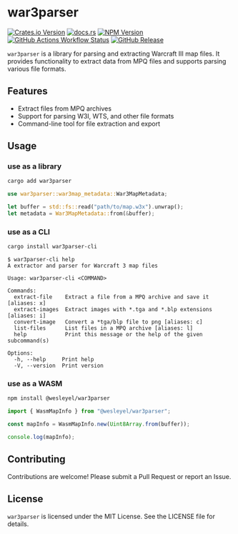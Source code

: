 # war3parser

[![Crates.io Version](https://img.shields.io/crates/v/war3parser)](https://crates.io/crates/war3parser)
[![docs.rs](https://img.shields.io/docsrs/war3parser)](https://docs.rs/war3parser)
[![NPM Version](https://img.shields.io/npm/v/%40wesleyel%2Fwar3parser)](https://www.npmjs.com/package/@wesleyel/war3parser)
[![GitHub Actions Workflow Status](https://img.shields.io/github/actions/workflow/status/wesleyel/war3parser/build.yml)](https://github.com/wesleyel/war3parser/actions/workflows/build.yml)
[![GitHub Release](https://img.shields.io/github/v/release/wesleyel/war3parser)](https://github.com/wesleyel/war3parser/releases)

`war3parser` is a library for parsing and extracting Warcraft III map files. It provides functionality to extract data from MPQ files and supports parsing various file formats.

## Features

- Extract files from MPQ archives
- Support for parsing W3I, WTS, and other file formats
- Command-line tool for file extraction and export

## Usage

### use as a library

```bash
cargo add war3parser
```

```rust
use war3parser::war3map_metadata::War3MapMetadata;

let buffer = std::fs::read("path/to/map.w3x").unwrap();
let metadata = War3MapMetadata::from(&buffer);
```

### use as a CLI

```bash
cargo install war3parser-cli
```

```plaintext
$ war3parser-cli help
A extractor and parser for Warcraft 3 map files

Usage: war3parser-cli <COMMAND>

Commands:
  extract-file    Extract a file from a MPQ archive and save it [aliases: x]
  extract-images  Extract images with *.tga and *.blp extensions [aliases: i]
  convert-image   Convert a *tga/blp file to png [aliases: c]
  list-files      List files in a MPQ archive [aliases: l]
  help            Print this message or the help of the given subcommand(s)

Options:
  -h, --help     Print help
  -V, --version  Print version
```

### use as a WASM

```bash
npm install @wesleyel/war3parser
```

```javascript
import { WasmMapInfo } from "@wesleyel/war3parser";

const mapInfo = WasmMapInfo.new(Uint8Array.from(buffer));

console.log(mapInfo);
```

## Contributing

Contributions are welcome! Please submit a Pull Request or report an Issue.

## License

`war3parser` is licensed under the MIT License. See the LICENSE file for details.
